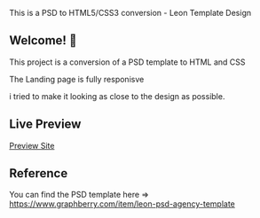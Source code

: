 This is a PSD to HTML5/CSS3 conversion - Leon Template Design

## Welcome! 👋

This project is a conversion of a PSD template to HTML and CSS 

The Landing page is fully responisve 

i tried to make it looking as close to the design as possible.


## Live Preview

[Preview Site](https://samia13.github.io/Template-design-one/)

## Reference

You can find the PSD template here => 
https://www.graphberry.com/item/leon-psd-agency-template
